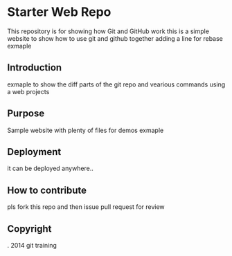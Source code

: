 # Starter Web Repo

This repository is for showing how Git and GitHub work
this is a simple website to show how to use git and github together
adding a line for rebase exmaple

## Introduction
exmaple to show the diff parts of the git repo and vearious commands using a web projects

## Purpose

Sample website with plenty of files for demos
exmaple
## Deployment

it can be deployed anywhere..

## How to contribute 
pls fork this repo and then issue pull request for review

## Copyright 
.
2014 git training